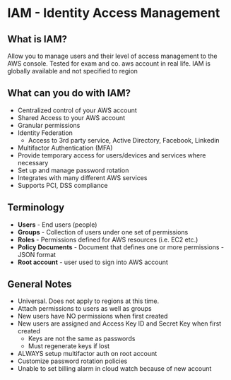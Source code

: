 # IAM - Identity Access Management

## What is IAM?

Allow you to manage users and their level of access management to the AWS console. Tested for exam and co. aws account in real life. IAM is globally available and not specified to region

## What can you do with IAM?

- Centralized control of your AWS account
- Shared Access to your AWS account
- Granular permissions
- Identity Federation
    - Access to 3rd party service, Active Directory, Facebook, Linkedin
- Multifactor Authentication (MFA)
- Provide temporary access for users/devices and services where necessary
- Set up and manage password rotation
- Integrates with many different AWS services
- Supports PCI, DSS compliance

## Terminology

- **Users** - End users (people)
- **Groups** - Collection of users under one set of permissions
- **Roles** - Permissions defined for AWS resources (i.e. EC2 etc.)
- **Policy Documents** - Document that defines one or more permissions - JSON format
- **Root account** - user used to sign into AWS account

## General Notes

- Universal. Does not apply to regions at this time.
- Attach permissions to users as well as groups
- New users have NO permissions when first created
- New users are assigned and Access Key ID and Secret Key when first created
    - Keys are not the same as passwords
    - Must regenerate keys if lost
- ALWAYS setup multifactor auth on root account
- Customize password rotation policies
- Unable to set billing alarm in cloud watch because of new account
